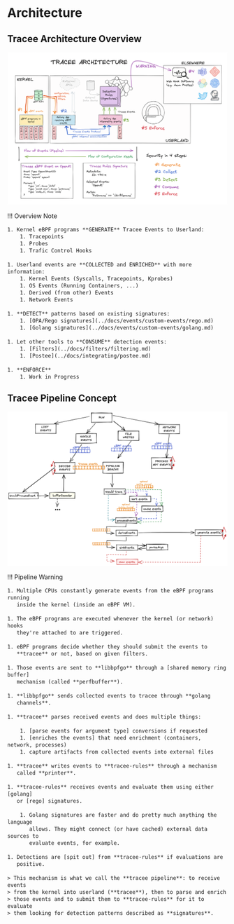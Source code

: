 # Architecture

## Tracee Architecture Overview

![Architecture](../images/architecture.png)

!!! Overview Note

    1. Kernel eBPF programs **GENERATE** Tracee Events to Userland:
        1. Tracepoints
        1. Probes
        1. Trafic Control Hooks
    
    1. Userland events are **COLLECTED and ENRICHED** with more information:
        1. Kernel Events (Syscalls, Tracepoints, Kprobes)
        1. OS Events (Running Containers, ...)
        1. Derived (from other) Events
        1. Network Events
        
    1. **DETECT** patterns based on existing signatures:
        1. [OPA/Rego signatures](../docs/events/custom-events/rego.md)
        1. [Golang signatures](../docs/events/custom-events/golang.md)
        
    1. Let other tools to **CONSUME** detection events:
        1. [Filters](../docs/filters/filtering.md)
        1. [Postee](../docs/integrating/postee.md)
    
    1. **ENFORCE**
        1. Work in Progress

## Tracee Pipeline Concept

![Tracee Pipeline](../images/tracee-pipeline-overview.png)

!!! Pipeline Warning

    1. Multiple CPUs constantly generate events from the eBPF programs running
       inside the kernel (inside an eBPF VM).
    
    1. The eBPF programs are executed whenever the kernel (or network) hooks
       they're attached to are triggered.
    
    1. eBPF programs decide whether they should submit the events to
       **tracee** or not, based on given filters.
    
    1. Those events are sent to **libbpfgo** through a [shared memory ring buffer]
       mechanism (called **perfbuffer**).
    
    1. **libbpfgo** sends collected events to tracee through **golang
       channels**.
    
    1. **tracee** parses received events and does multiple things:
    
        1. [parse events for argument type] conversions if requested
        1. [enriches the events] that need enrichment (containers, network, processes)
        1. capture artifacts from collected events into external files
    
    1. **tracee** writes events to **tracee-rules** through a mechanism
       called **printer**.
    
    1. **tracee-rules** receives events and evaluate them using either [golang]
       or [rego] signatures.
    
        1. Golang signatures are faster and do pretty much anything the language
           allows. They might connect (or have cached) external data sources to
           evaluate events, for example.
    
    1. Detections are [spit out] from **tracee-rules** if evaluations are
       positive.
    
    > This mechanism is what we call the **tracee pipeline**: to receive events
    > from the kernel into userland (**tracee**), then to parse and enrich
    > those events and to submit them to **tracee-rules** for it to evaluate
    > them looking for detection patterns described as **signatures**.

[parse events for argument type]: ./../docs/outputs/output-options.md
[enriches the events]: ./../docs/integrating/container-engines.md
[golang]: ./../docs/events/custom-events/golang.md
[rego]: ./../docs/events/custom-events/rego.md
[spit out]: ./../docs/integrating/webhook.md
 
